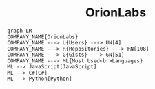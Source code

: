 <h1 align="center">OrionLabs</h1>

```mermaid
graph LR
COMPANY_NAME{OrionLabs}
COMPANY_NAME ---> U{Users} ---> UN[4]
COMPANY_NAME ---> R{Repositories} ---> RN[108]
COMPANY_NAME ---> G{Gists} ---> GN[51]
COMPANY_NAME ---> ML{Most Used<br>Languages}
ML --> JavaScript[JavaScript]
ML --> C#[C#]
ML --> Python[Python]
```
